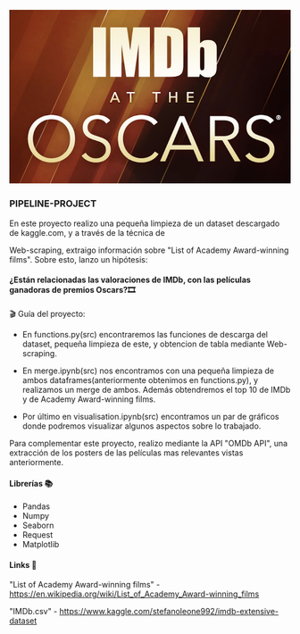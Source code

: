 ![IMDb](/images/IMDB.png)

### PIPELINE-PROJECT


En este proyecto realizo una pequeña limpieza de un dataset descargado de kaggle.com, y a través de la técnica de 

Web-scraping, extraigo información sobre "List of Academy Award-winning films". Sobre esto, lanzo un hipótesis:

#### ¿Están relacionadas las valoraciones de IMDb, con las películas ganadoras de premios Oscars?🎞

🎬 Guía del proyecto: 

- En functions.py(src) encontraremos las funciones de descarga del dataset, pequeña limpieza de este, y obtencion de tabla mediante Web-scraping.

- En merge.ipynb(src) nos encontramos con una pequeña limpieza de ambos dataframes(anteriormente obtenimos en functions.py), y      realizamos un merge de ambos.
Además obtendremos el top 10 de IMDb y de Academy Award-winning films.

- Por último en visualisation.ipynb(src) encontramos un par de gráficos donde podremos visualizar algunos aspectos sobre lo       trabajado.

Para complementar este proyecto, realizo mediante la API "OMDb API", una extracción de los posters de las películas mas relevantes vistas anteriormente.

#### Librerías 📚

- Pandas
- Numpy
- Seaborn
- Request
- Matplotlib


#### Links 🔗

"List of Academy Award-winning films" - https://en.wikipedia.org/wiki/List_of_Academy_Award-winning_films

"IMDb.csv" - https://www.kaggle.com/stefanoleone992/imdb-extensive-dataset
